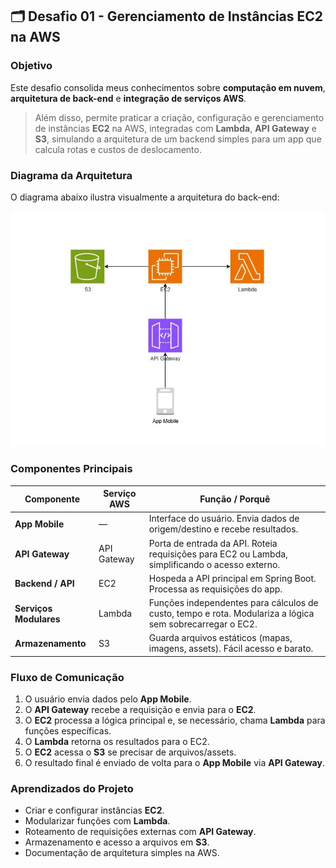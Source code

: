 ## 🗂 Desafio 01 - Gerenciamento de Instâncias EC2 na AWS

### Objetivo
Este desafio consolida meus conhecimentos sobre **computação em nuvem**, **arquitetura de back-end** e **integração de serviços AWS**.  
>Além disso, permite praticar a criação, configuração e gerenciamento de instâncias **EC2** na AWS, integradas com **Lambda**, **API Gateway** e **S3**, simulando a arquitetura de um backend simples para um app que calcula rotas e custos de deslocamento.

### Diagrama da Arquitetura
O diagrama abaixo ilustra visualmente a arquitetura do back-end:

![Diagrama da Arquitetura](./images/arquitetura-aws-desafio-01.jpg)

### Componentes Principais

| Componente          | Serviço AWS    | Função / Porquê                                                                 |
|--------------------|---------------|-------------------------------------------------------------------------------|
| **App Mobile**      | —             | Interface do usuário. Envia dados de origem/destino e recebe resultados.      |
| **API Gateway**     | API Gateway   | Porta de entrada da API. Roteia requisições para EC2 ou Lambda, simplificando o acesso externo. |
| **Backend / API**   | EC2           | Hospeda a API principal em Spring Boot. Processa as requisições do app.       |
| **Serviços Modulares** | Lambda     | Funções independentes para cálculos de custo, tempo e rota. Modulariza a lógica sem sobrecarregar o EC2. |
| **Armazenamento**   | S3            | Guarda arquivos estáticos (mapas, imagens, assets). Fácil acesso e barato.    |

### Fluxo de Comunicação

1. O usuário envia dados pelo **App Mobile**.  
2. O **API Gateway** recebe a requisição e envia para o **EC2**.  
3. O **EC2** processa a lógica principal e, se necessário, chama **Lambda** para funções específicas.  
4. O **Lambda** retorna os resultados para o EC2.  
5. O **EC2** acessa o **S3** se precisar de arquivos/assets.  
6. O resultado final é enviado de volta para o **App Mobile** via **API Gateway**.

### Aprendizados do Projeto
- Criar e configurar instâncias **EC2**.  
- Modularizar funções com **Lambda**.  
- Roteamento de requisições externas com **API Gateway**.  
- Armazenamento e acesso a arquivos em **S3**.  
- Documentação de arquitetura simples na AWS.